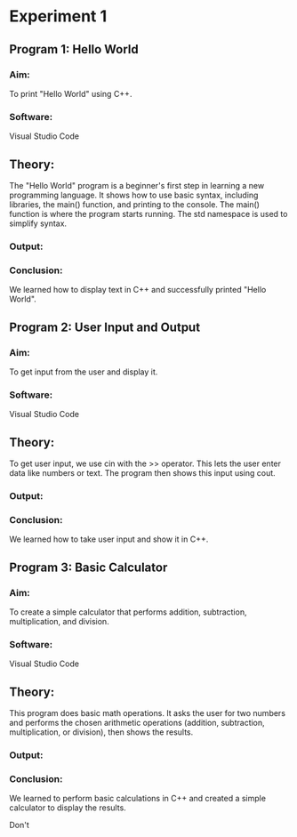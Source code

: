 # Experiment 1
## Program 1: Hello World
### Aim:
To print "Hello World" using C++.

### Software:
Visual Studio Code

## Theory:
The "Hello World" program is a beginner's first step in learning a new programming language. It shows how to use basic syntax, including libraries, the main() function, and printing to the console. The main() function is where the program starts running. The std namespace is used to simplify syntax.

### Output:

### Conclusion:
We learned how to display text in C++ and successfully printed "Hello World".

## Program 2: User Input and Output
### Aim:
To get input from the user and display it.

### Software:
Visual Studio Code

## Theory:
To get user input, we use cin with the >> operator. This lets the user enter data like numbers or text. The program then shows this input using cout.

### Output:

### Conclusion:
We learned how to take user input and show it in C++.

## Program 3: Basic Calculator
### Aim:
To create a simple calculator that performs addition, subtraction, multiplication, and division.

### Software:
Visual Studio Code

## Theory:
This program does basic math operations. It asks the user for two numbers and performs the chosen arithmetic operations (addition, subtraction, multiplication, or division), then shows the results.

### Output:

### Conclusion:
We learned to perform basic calculations in C++ and created a simple calculator to display the results.




Don't
